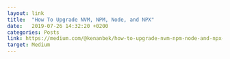 ```yaml
---
layout: link
title:  "How To Upgrade NVM, NPM, Node, and NPX"
date:   2019-07-26 14:32:20 +0200
categories: Posts
link: https://medium.com/@kenanbek/how-to-upgrade-nvm-npm-node-and-npx-97f927dddd22
target: Medium
---
```

